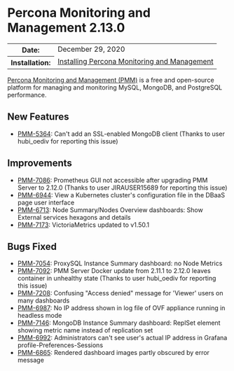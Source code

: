 # Percona Monitoring and Management 2.13.0

<table class="docutils field-list" frame="void" rules="none">
  <colgroup>
    <col class="field-name">
    <col class="field-body">
  </colgroup>
  <tbody valign="top">
    <tr class="field-odd field">
      <th class="field-name">Date:</th>
      <td class="field-body">December 29, 2020</td>
    </tr>
    <tr class="field-even field">
      <th class="field-name">Installation:</th>
      <td class="field-body">
        <a class="reference external" href="https://www.percona.com/software/pmm/quickstart">Installing Percona Monitoring and Management</a></td>
    </tr>
  </tbody>
</table>

[Percona Monitoring and Management (PMM)](https://www.percona.com/doc/percona-monitoring-and-management/2.x)
is a free and open-source platform for managing and monitoring MySQL, MongoDB, and PostgreSQL
performance.

## New Features

* [PMM-5364](https://jira.percona.com/browse/PMM-5364): Can't add an SSL-enabled MongoDB client (Thanks to user hubi_oediv for reporting this issue)



## Improvements

* [PMM-7086](https://jira.percona.com/browse/PMM-7086): Prometheus GUI not accessible after upgrading PMM Server to 2.12.0 (Thanks to user JIRAUSER15689 for reporting this issue)
* [PMM-6944](https://jira.percona.com/browse/PMM-6944): View a Kubernetes cluster's configuration file in the DBaaS page user interface
* [PMM-6713](https://jira.percona.com/browse/PMM-6713): Node Summary/Nodes Overview dashboards: Show External services hexagons and details
* [PMM-7173](https://jira.percona.com/browse/PMM-7173): VictoriaMetrics updated to v1.50.1



## Bugs Fixed

* [PMM-7054](https://jira.percona.com/browse/PMM-7054): ProxySQL Instance Summary dashboard: no Node Metrics
* [PMM-7092](https://jira.percona.com/browse/PMM-7092): PMM Server Docker update from 2.11.1 to 2.12.0 leaves container in unhealthy state (Thanks to user hubi_oediv for reporting this issue)
* [PMM-7208](https://jira.percona.com/browse/PMM-7208): Confusing "Access denied" message for 'Viewer' users on many dashboards
* [PMM-6987](https://jira.percona.com/browse/PMM-6987): No IP address shown in log file of OVF appliance running in headless mode
* [PMM-7146](https://jira.percona.com/browse/PMM-7146): MongoDB Instance Summary dashboard: ReplSet element showing metric name instead of replication set
* [PMM-6992](https://jira.percona.com/browse/PMM-6992): Administrators can't see user's actual IP address in Grafana profile-Preferences-Sessions
* [PMM-6865](https://jira.percona.com/browse/PMM-6865): Rendered dashboard images partly obscured by error message


